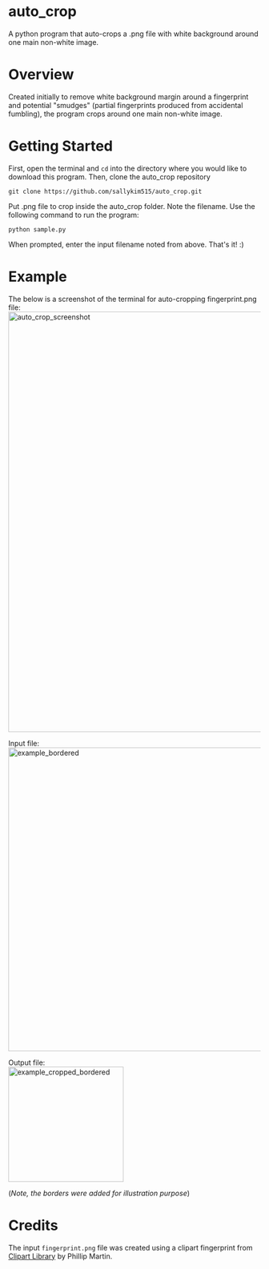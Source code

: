 # auto_crop
A python program that auto-crops a .png file with white background around one main non-white image.

# Overview
Created initially to remove white background margin around a fingerprint and potential "smudges" (partial fingerprints produced from accidental fumbling), the program crops around one main non-white image. 

# Getting Started
First, open the terminal and `cd` into the directory where you would like to download this program.
Then, clone the auto_crop repository
```
git clone https://github.com/sallykim515/auto_crop.git
```
Put .png file to crop inside the auto_crop folder. Note the filename.
Use the following command to run the program:
```
python sample.py
```
When prompted, enter the input filename noted from above. 
That's it! :)

# Example
The below is a screenshot of the terminal for auto-cropping fingerprint.png file:
<img width="840" alt="auto_crop_screenshot" src="https://user-images.githubusercontent.com/39283556/80664248-2075e900-8a4b-11ea-8541-5f72ad35054c.png">

Input file:  
<img width="607" alt="example_bordered" src="https://user-images.githubusercontent.com/39283556/80664260-253a9d00-8a4b-11ea-8220-2fe5ce9adbfd.png">

Output file:  
<img width="230" alt="example_cropped_bordered" src="https://user-images.githubusercontent.com/39283556/80664261-266bca00-8a4b-11ea-9c98-508434afe4d0.png">

(*Note, the borders were added for illustration purpose*)

# Credits
The input `fingerprint.png` file was created using a clipart fingerprint from [Clipart Library](http://clipart-library.com/clipart/8i65bnx5T.htm) by Phillip Martin.